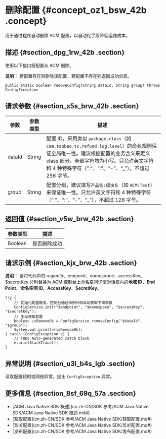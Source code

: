 # 删除配置 {#concept_oz1_bsw_42b .concept}

用于通过程序自动删除 ACM 配置，以自动化手段降低运维成本。

## 描述 {#section_dpg_1rw_42b .section}

使用以下接口将配置从 ACM 删除。

**说明：** 若配置存在则删除该配置，若配置不存在则返回成功消息。

```
public static boolean removeConfig(String dataId, String group) throws ConfigException
```

## 请求参数 {#section_x5s_brw_42b .section}

|参数|参数类型|描述|
|--|----|--|
|dataId|String|配置 ID，采用类似 `package.class`（如 `com.taobao.tc.refund.log.level`）的命名规则保证全局唯一性。建议根据配置的业务含义来定义 class 部分。全部字符均为小写。只允许英文字符和 4 种特殊字符（“.”、“:”、“-”、“\_”），不超过 256 字节。|
|group|String|配置分组，建议填写`产品名:模块名`（如 `ACM:Test`）来保证唯一性。只允许英文字符和 4 种特殊字符（“.”、“:”、“-”、“\_”），不超过 128 字节。|

## 返回值 {#section_v5w_brw_42b .section}

|参数类型|描述|
|----|--|
|Boolean|是否删除成功|

## 请求示例 {#section_kjx_brw_42b .section}

**说明：** 请将代码中的 $regionId、$endpoint、$namespace、$accessKey、$secretKey 分别替换为 ACM 控制台上命名空间详情对话框内的**地域 ID**、**End Point**、**命名空间 ID**、**AccessKey**、**SecretKey**。

```
try {
    // 初始化配置服务，控制台通过示例代码自动获取下面参数
    ConfigService.init("$endpoint", "$namespace", "$accessKey", "$secretKey");
    // 主动获取配置
    boolean isRemoveOk = ConfigService.removeConfig("$dataId", "$group");
    System.out.println(isRemoveOk);
} catch (ConfigException e) {
    // TODO Auto-generated catch block
    e.printStackTrace();
}
```

## 异常说明 {#section_u3l_b4s_lgb .section}

读取配置超时或网络异常，抛出 `ConfigException` 异常。

## 更多信息 {#section_8sf_69q_57a .section}

-   [ACM Java Native SDK 概述](cn.zh-CN/SDK 参考/ACM Java Native SDK/ACM Java Native SDK 概述.md#)
-   [获取配置](cn.zh-CN/SDK 参考/ACM Java Native SDK/获取配置.md#)
-   [监听配置](cn.zh-CN/SDK 参考/ACM Java Native SDK/监听配置.md#)
-   [发布配置](cn.zh-CN/SDK 参考/ACM Java Native SDK/发布配置.md#)

